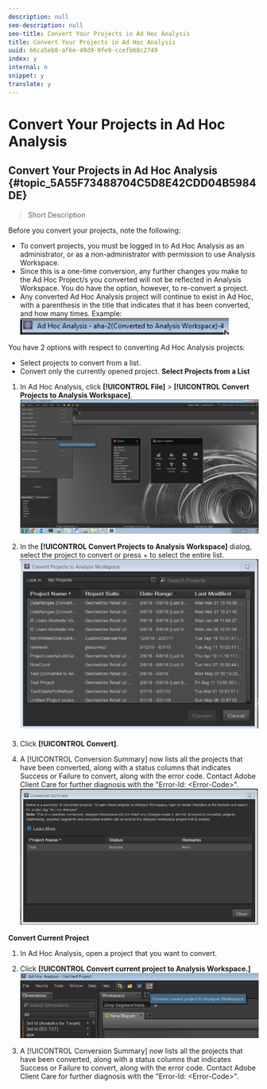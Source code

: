 ```yaml
---
description: null
seo-description: null
seo-title: Convert Your Projects in Ad Hoc Analysis
title: Convert Your Projects in Ad Hoc Analysis
uuid: 66ca5eb8-af6e-49d9-9fe9-ccefb68c2749
index: y
internal: n
snippet: y
translate: y
---
```


# Convert Your Projects in Ad Hoc Analysis

## Convert Your Projects in Ad Hoc Analysis {#topic_5A55F73488704C5D8E42CDD04B5984DE}
>Short Description

<a id="section_0E8F816B8D0740CAA44470B7E2842936"></a>

Before you convert your projects, note the following: 

* To convert projects, you must be logged in to Ad Hoc Analysis as an administrator, or as a non-administrator with permission to use Analysis Workspace.
* Since this is a one-time conversion, any further changes you make to the Ad Hoc Project/s you converted will not be reflected in Analysis Workspace. You do have the option, however, to re-convert a project.
* Any converted Ad Hoc Analysis project will continue to exist in Ad Hoc, with a parenthesis in the title that indicates that it has been converted, and how many times. Example: ![](assets/aha_title_converted.png) 

You have 2 options with respect to converting Ad Hoc Analysis projects: 

* Select projects to convert from a list.
* Convert only the currently opened project.
**Select Projects from a List** 

1. In Ad Hoc Analysis, click **[!UICONTROL  File]** > **[!UICONTROL  Convert Projects to Analysis Workspace]**. ![](assets/aha2aw_convert.png) 

1. In the **[!UICONTROL  Convert Projects to Analysis Workspace]** dialog, select the project to convert or press  +  to select the entire list. ![](assets/aha2aw_projects.png) 

1. Click **[!UICONTROL  Convert]**.
1. A [!UICONTROL  Conversion Summary] now lists all the projects that have been converted, along with a status columns that indicates Success or Failure to convert, along with the error code. Contact Adobe Client Care for further diagnosis with the "Error-Id: &lt;Error-Code&gt;". ![](assets/export_summary.png) 

**Convert Current Project** 

1. In Ad Hoc Analysis, open a project that you want to convert.
1. Click **[!UICONTROL  Convert current project to Analysis Workspace.]** ![](assets/export_current.png) 

1. A [!UICONTROL  Conversion Summary] now lists all the projects that have been converted, along with a status columns that indicates Success or Failure to convert, along with the error code. Contact Adobe Client Care for further diagnosis with the "Error-Id: &lt;Error-Code&gt;".
